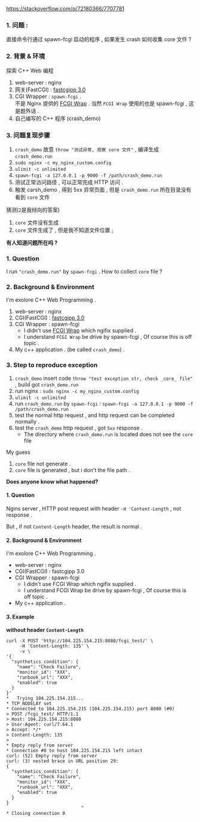 
https://stackoverflow.com/q/72180366/7707781

### 1. 问题 : 
直接命令行通过 spawn-fcgi 启动的程序 , 如果发生 crash 如何收集 core 文件 ?

### 2. 背景 & 环境
探索 C++ Web 编程
1. web-server : nginx
2. 网关(FastCGI) : [fastcgipp 3.0](https://github.com/eddic/fastcgipp)
3. CGI Wrapper : `spawn-fcgi` .  
   不是 Nginx 提供的 [FCGI Wrap](https://www.nginx.com/resources/wiki/start/topics/examples/fcgiwrap/) . 
   当然 `FCGI Wrap` 使用的也是 spawn-fcgi , 这是题外话 . 
4. 自己编写的 C++ 程序 (crash_demo)

### 3. 问题复现步骤
1. `crash_demo` 故意 `throw "测试异常, 观察 core 文件"` , 编译生成 `crash_demo.run`
2. `sudo nginx -c my_nginx_custom.config`
3. `ulimit -c unlimited`
4. `spawn-fcgi -a 127.0.0.1 -p 9000 -f /path/crash_demo.run`
5. 测试正常访问路径 , 可以正常完成 HTTP 访问 . 
6. 触发 carsh_demo , 得到 5xx 异常页面 , 但是 `crash_demo.run` 所在目录没有看到 `core` 文件

猜测(`2`是我倾向的答案)
1. `core` 文件没有生成
2. `core` 文件生成了 , 但是我不知道文件位置 ; 


**有人知道问题所在吗 ?**


### 1. Question
I run `"crash_demo.run"` by `spawn-fcgi` .
How to collect `core` file ?

### 2. Background & Environment
I'm exolore C++ Web Programming .
1. web-server : nginx
2. CGI(FastCGI) : [fastcgipp 3.0](https://github.com/eddic/fastcgipp)
3. CGI Wrapper : spawn-fcgi
   - I didn't use [FCGI Wrap](https://www.nginx.com/resources/wiki/start/topics/examples/fcgiwrap/) which ngifix supplied .
   - I understand `FCGI Wrap` be drive by spawn-fcgi , Of course this is off topic .
4. My c++ application . (be called `crash_demo`) .


### 3. Step to reproduce exception
1. `crash_demo` insert code `throw "test exception str, check _core_ file"` , build got `crash_demo.run`
2. run nginx : `sudo nginx -c my_nginx_custom.config`
3. `ulimit -c unlimited`
4. run `crash_demo.run` by `spawn-fcgi` : `spawn-fcgi -a 127.0.0.1 -p 9000 -f /path/crash_demo.run`
5. test the normal http request , and http request can be completed normally .
6. test the `crash_demo` http request , got `5xx` response . 
   - The directory where `crash_demo.run` is located does not see the `core` file

My guess 
1. `core` file not generate  .
2. `core` file is generated  , but i don't the file path .


**Does anyone know what happened?**






#### 1. Question
Ngins server , HTTP post request with header `-H 'Content-Length` , not response . 

But , if not `Content-Length` header, the result is normal . 

#### 2. Background & Environment
I'm exolore C++ Web Programming .

- web-server : nginx
- CGI(FastCGI) : fastcgipp 3.0
- CGI Wrapper : spawn-fcgi
   - I didn't use FCGI Wrap which ngifix supplied .
   - I understand FCGI Wrap be drive by spawn-fcgi , Of course this is off topic .
- My c++ application .


#### 3. Example

**without header `Content-Length`**
```
curl -X POST 'http://104.225.154.215:8080/fcgi_test/' \
     -H 'Content-Length: 135' \
     -v \
'{
  "synthetics_condition": {
    "name": "Check Failure",
    "monitor_id": "XXX",
    "runbook_url": "XXX",
    "enabled": true
  }
}'
*   Trying 104.225.154.215...
* TCP_NODELAY set
* Connected to 104.225.154.215 (104.225.154.215) port 8080 (#0)
> POST /fcgi_test/ HTTP/1.1
> Host: 104.225.154.215:8080
> User-Agent: curl/7.64.1
> Accept: */*
> Content-Length: 135
> 
* Empty reply from server
* Connection #0 to host 104.225.154.215 left intact
curl: (52) Empty reply from server
curl: (3) nested brace in URL position 29:
{
  "synthetics_condition": {
    "name": "Check Failure",
    "monitor_id": "XXX",
    "runbook_url": "XXX",
    "enabled": true
  }
}
                            ^
* Closing connection 0

```